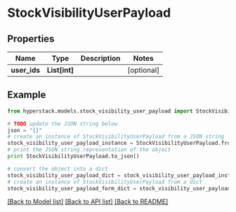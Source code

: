 # StockVisibilityUserPayload


## Properties

Name | Type | Description | Notes
------------ | ------------- | ------------- | -------------
**user_ids** | **List[int]** |  | [optional] 

## Example

```python
from hyperstack.models.stock_visibility_user_payload import StockVisibilityUserPayload

# TODO update the JSON string below
json = "{}"
# create an instance of StockVisibilityUserPayload from a JSON string
stock_visibility_user_payload_instance = StockVisibilityUserPayload.from_json(json)
# print the JSON string representation of the object
print StockVisibilityUserPayload.to_json()

# convert the object into a dict
stock_visibility_user_payload_dict = stock_visibility_user_payload_instance.to_dict()
# create an instance of StockVisibilityUserPayload from a dict
stock_visibility_user_payload_form_dict = stock_visibility_user_payload.from_dict(stock_visibility_user_payload_dict)
```
[[Back to Model list]](../README.md#documentation-for-models) [[Back to API list]](../README.md#documentation-for-api-endpoints) [[Back to README]](../README.md)


